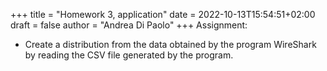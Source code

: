 +++
title = "Homework 3, application"
date = 2022-10-13T15:54:51+02:00
draft = false
author = "Andrea Di Paolo"
+++
Assignment:
<ul>
    <li> Create a distribution from the data obtained by the program WireShark by reading the CSV file generated by the program.</li>
</ul>
<!--more-->
